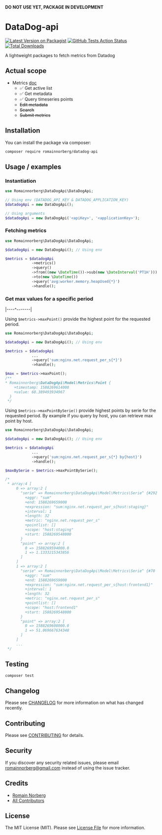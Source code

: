 **DO NOT USE YET, PACKAGE IN DEVELOPMENT**

# DataDog-api

[![Latest Version on Packagist](https://img.shields.io/packagist/v/romainnorberg/datadog-api.svg?style=flat-square)](https://packagist.org/packages/romainnorberg/datadog-api)
[![GitHub Tests Action Status](https://img.shields.io/github/workflow/status/romainnorberg/datadog-api/run-tests?label=tests)](https://github.com/romainnorberg/datadog-api/actions?query=workflow%3Arun-tests+branch%3Amaster)
[![Total Downloads](https://img.shields.io/packagist/dt/romainnorberg/datadog-api.svg?style=flat-square)](https://packagist.org/packages/romainnorberg/datadog-api/stats)

A lightweight packages to fetch metrics from Datadog

## Actual scope
- Metrics  [doc](https://docs.datadoghq.com/api/v1/metrics/)
    - ✅ Get active list
    - ✅ Get metadata
    - ✅ Query timeseries points
    - ~~Edit metadata~~
    - ~~Search~~
    - ~~Submit metrics~~

## Installation

You can install the package via composer:

```bash
composer require romainnorberg/datadog-api
```

## Usage / examples

### Instantiation

```php
use Romainnorberg\DataDogApi\DataDogApi;

// Using env (DATADOG_API_KEY & DATADOG_APPLICATION_KEY)
$datadogApi = new DataDogApi();  

// Using arguments
$datadogApi = new DataDogApi('<apiKey>', '<applicationKey>');
```

### Fetching metrics

```php
use Romainnorberg\DataDogApi\DataDogApi;

$datadogApi = new DataDogApi(); // Using env 

$metrics = $datadogApi
            ->metrics()
            ->query()
            ->from((new \DateTime())->sub(new \DateInterval('PT1H')))
            ->to(new \DateTime())
            ->query('avg:worker.memory.heapUsed{*}')
            ->handle();
```

### Get max values for a specific period

|----^-------|

Using `$metrics->maxPoint()` provide the highest point for the requested period.

```php
use Romainnorberg\DataDogApi\DataDogApi;

$datadogApi = new DataDogApi(); // Using env 

$metrics = $datadogApi
            ...
            ->query('sum:nginx.net.request_per_s{*}')
            ->handle();

$max = $metrics->maxPoint();
/**
* Romainnorberg\DataDogApi\Model\Metrics\Point {
    +timestamp: 1588269614000
    +value: 68.389493934967
  }
 */
```

Using `$metrics->maxPointBySerie()` provide highest points by serie for the requested period. By example if you query by host, you can retrieve max point by host.

```php
use Romainnorberg\DataDogApi\DataDogApi;

$datadogApi = new DataDogApi(); // Using env 

$metrics = $datadogApi
            ...
            ->query('sum:nginx.net.request_per_s{*} by{host}')
            ->handle();

$maxBySerie = $metrics->maxPointBySerie();

/*
 * array:4 [
     0 => array:2 [
       "serie" => Romainnorberg\DataDogApi\Model\Metrics\Serie^ {#292
         +aggr: "sum"
         +end: 1588269659000
         +expression: "sum:nginx.net.request_per_s{host:staging}"
         +interval: 1
         +length: 32
         +metric: "nginx.net.request_per_s"
         +pointlist: []
         +scope: "host:staging"
         +start: 1588269548000
       }
       "point" => array:2 [
         0 => 1588269594000.0
         1 => 1.1333215343856
       ]
     ]
     1 => array:2 [
       "serie" => Romainnorberg\DataDogApi\Model\Metrics\Serie^ {#70
         +aggr: "sum"
         +end: 1588269659000
         +expression: "sum:nginx.net.request_per_s{host:frontend1}"
         +interval: 1
         +length: 32
         +metric: "nginx.net.request_per_s"
         +pointlist: []
         +scope: "host:frontend1"
         +start: 1588269548000
       }
       "point" => array:2 [
         0 => 1588269608000.0
         1 => 51.069667634348
       ]
     ]
     ...
 */
```

## Testing

``` bash
composer test
```

## Changelog

Please see [CHANGELOG](CHANGELOG.md) for more information on what has changed recently.

## Contributing

Please see [CONTRIBUTING](CONTRIBUTING.md) for details.

## Security

If you discover any security related issues, please email romainnorberg@gmail.com instead of using the issue tracker.

## Credits

- [Romain Norberg](https://github.com/romainnorberg)
- [All Contributors](../../contributors)

## License

The MIT License (MIT). Please see [License File](LICENSE.md) for more information.
